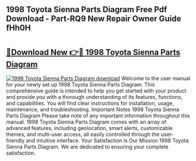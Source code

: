 ## 1998 Toyota Sienna Parts Diagram Free Pdf Download - Part-RQ9 New Repair Owner Guide fHh0H

# <h2><a href="http://dfphszo.blite.top/?on=1998+Toyota+Sienna+Parts+Diagram">🔗Download New 👉🔴 1998 Toyota Sienna Parts Diagram</a></h2>

[![1998 Toyota Sienna Parts Diagram download](https://i.imgur.com/lujVjoI.png)](http://dfphszo.blite.top/?on=1998+Toyota+Sienna+Parts+Diagram)
Welcome to the user manual for your newly set up 1998 Toyota Sienna Parts Diagram. This comprehensive guide is intended to help you get started with your product and provide you with a thorough understanding of its features, functions, and capabilities. You will find clear instructions for installation, usage, maintenance, and troubleshooting. Important Notes 1998 Toyota Sienna Parts Diagram Please take note of any important information throughout this manual. 1998 Toyota Sienna Parts Diagram comes with an array of advanced features, including geolocation, smart alerts, customizable themes, and multi-user access, all easily controlled through the user-friendly and intuitive interface. Your Satisfaction is Our Mission 1998 Toyota Sienna Parts Diagram. We are dedicated to ensuring your complete satisfaction.
